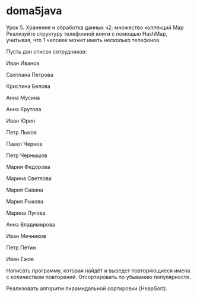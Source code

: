 # doma5java
Урок 5. Хранение и обработка данных ч2: множество коллекций Map
Реализуйте структуру телефонной книги с помощью HashMap, учитывая, что 1 человек может иметь несколько телефонов.

Пусть дан список сотрудников:

Иван Иванов

Светлана Петрова

Кристина Белова

Анна Мусина

Анна Крутова

Иван Юрин

Петр Лыков

Павел Чернов

Петр Чернышов

Мария Федорова

Марина Светлова

Мария Савина

Мария Рыкова

Марина Лугова

Анна Владимирова

Иван Мечников

Петр Петин

Иван Ежов

Написать программу, которая найдёт и выведет повторяющиеся имена с количеством повторений. Отсортировать по убыванию популярности.

Реализовать алгоритм пирамидальной сортировки (HeapSort).
